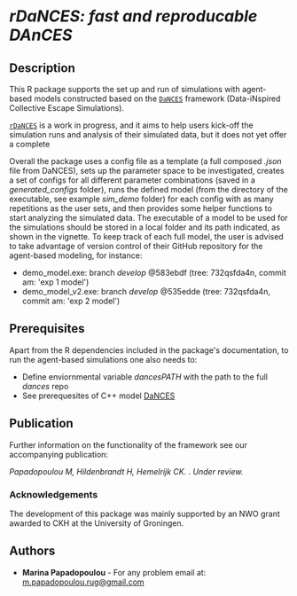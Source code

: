 # *rDaNCES: fast and reproducable DAnCES*  

## Description 
This R package supports the set up and run of simulations with agent-based models constructed based on the [`DaNCES`](https://github.com/marinapapa/DaNCES_framework) framework (Data-iNspired Collective Escape Simulations).

[`rDaNCES`](https://github.com/marinapapa/rDaNCES) is a work in progress, and it aims to help users kick-off the simulation runs and analysis of their simulated data, but it does not yet offer a complete 

Overall the package uses a config file as a template (a full composed *.json* file from DaNCES), sets up the parameter space to be investigated, creates a set of configs for all different parameter combinations (saved in a *generated_configs* folder), runs the defined model (from the directory of the executable, see example *sim_demo* folder) for each config with as many repetitions as the user sets, and then provides some helper functions to start analyzing the simulated data. The executable of a model to be used for the simulations should be stored in a local folder and its path indicated, as shown in the vignette. To keep track of each full model, the user is advised to take advantage of version control of their GitHub repository for the agent-based modeling, for instance:
- demo_model.exe: branch *develop* @583ebdf (tree: 732qsfda4n, commit am: 'exp 1 model')
- demo_model_v2.exe: branch *develop* @535edde (tree: 732qsfda4n, commit am: 'exp 2 model')


## Prerequisites
Apart from the R dependencies included in the package's documentation, to run the agent-based simulations one also needs to:
* Define enviornmental variable *dancesPATH* with the path to the full *dances* repo
* See prerequesites of C++ model [DaNCES](https://github.com/marinapapa/DaNCES_framework)

## Publication

Further information on the functionality of the framework see our accompanying publication: 

_Papadopoulou M, Hildenbrandt H, Hemelrijk CK. . Under review._


### Acknowledgements
The development of this package was mainly supported by an NWO grant awarded to CKH at the University of Groningen.

## Authors
* **Marina Papadopoulou** - For any problem email at: <m.papadopoulou.rug@gmail.com>
